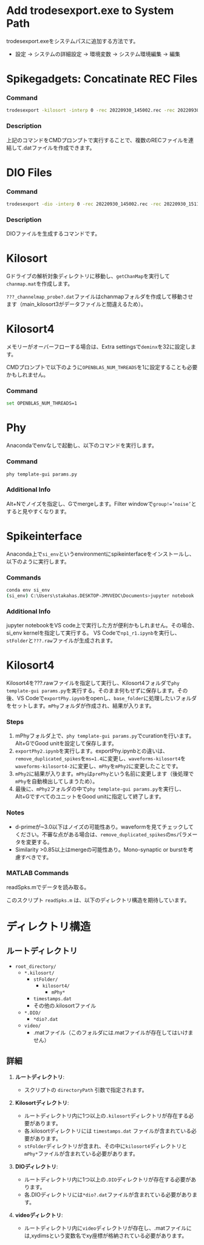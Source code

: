 
# Add trodesexport.exe to System Path

trodesexport.exeをシステムパスに追加する方法です。

- 設定 → システムの詳細設定 → 環境変数 → システム環境編集 → 編集

# Spikegadgets: Concatinate REC Files

### Command

```sh
trodesexport -kilosort -interp 0 -rec 20220930_145002.rec -rec 20220930_151129.rec -rec 20220930_153248.rec -rec 20220930_155359.rec
```

### Description

上記のコマンドをCMDプロンプトで実行することで、複数のRECファイルを連結して.datファイルを作成できます。

# DIO Files

### Command

```sh
trodesexport -dio -interp 0 -rec 20220930_145002.rec -rec 20220930_151129.rec -rec 20220930_153248.rec -rec 20220930_155359.rec
```

### Description

DIOファイルを生成するコマンドです。

# Kilosort

Gドライブの解析対象ディレクトリに移動し、`getChanMap`を実行して`chanmap.mat`を作成します。

`???_channelmap_probe?.dat`ファイルはchanmapフォルダを作成して移動させます（main_kilosort3がデータファイルと間違えるため）。

# Kilosort4

メモリーがオーバーフローする場合は、Extra settingsで`deminx`を32に設定します。

CMDプロンプトで以下のように`OPENBLAS_NUM_THREADS`を1に設定することも必要かもしれません。

### Command

```sh
set OPENBLAS_NUM_THREADS=1
```

# Phy

Anacondaでenvなしで起動し、以下のコマンドを実行します。

### Command

```sh
phy template-gui params.py
```

### Additional Info

Alt+Nでノイズを指定し、Gでmergeします。Filter windowで`group!=’noise’`とすると見やすくなります。

# Spikeinterface

Anaconda上で`si_env`というenvironmentにspikeinterfaceをインストールし、以下のように実行します。

### Commands

```sh
conda env si_env
(si_env) C:\Users\stakahas.DESKTOP-JMVVEDC\Documents>jupyter notebook
```

### Additional Info
jupyter notebookをVS code上で実行した方が便利かもしれません。その場合、si_env kernelを指定して実行する。
VS Codeで`np1_r1.ipynb`を実行し、`stFolder`と`???.raw`ファイルが生成されます。

# Kilosort4

Kilosort4を???.rawファイルを指定して実行し、Kilosort4フォルダで`phy template-gui params.py`を実行する。そのまま何もせずに保存します。その後、VS Codeで`exportPhy.ipynb`をopenし、`base_folder`に処理したいフォルダをセットします。`mPhy`フォルダが作成され、結果が入ります。

### Steps

1. mPhyフォルダ上で、`phy template-gui params.py`でcurationを行います。Alt+GでGood unitを設定して保存します。
2. `exportPhy2.ipynb`を実行します。exportPhy.ipynbとの違いは、`remove_duplicated_spikes`を`ms=1.4`に変更し、`waveforms-kilosort4`を`waveforms-kilosort4-2`に変更し、`mPhy`を`mPhy2`に変更したことです。
3. `mPhy2`に結果が入ります。`mPhy`は`prePhy`という名前に変更します（後処理で`mPhy`を自動検出してしまうため）。
4. 最後に、`mPhy2`フォルダの中で`phy template-gui params.py`を実行し、Alt+GですべてのユニットをGood unitに指定して終了します。

### Notes

- d-primeが~3.0以下はノイズの可能性あり。waveformを見てチェックしてください。不審な点がある場合は、`remove_duplicated_spikes`の`ms`パラメータを変更する。
- Similarity >0.85以上はmergeの可能性あり。Mono-synaptic or burstを考慮すべきです。

### MATLAB Commands
readSpks.mでデータを読み取る。

このスクリプト `readSpks.m` は、以下のディレクトリ構造を期待しています。

# ディレクトリ構造
## ルートディレクトリ
- `root_directory/`
  - `*.kilosort/`
    - `stFolder/`
      - `kilosort4/`
        - `mPhy*`
    - `timestamps.dat`
    - その他の.kilosortファイル
  - `*.DIO/`
    - `*dio?.dat`
  - `video/`
    - .matファイル（このフォルダには.matファイルが存在してはいけません）

## 詳細

1. **ルートディレクトリ**:
   - スクリプトの `directoryPath` 引数で指定されます。

2. **Kilosortディレクトリ**:
   - ルートディレクトリ内に1つ以上の`.kilosort`ディレクトリが存在する必要があります。
   - 各.kilosortディレクトリには `timestamps.dat` ファイルが含まれている必要があります。
   - `stFolder`ディレクトリが含まれ、その中に`kilosort4`ディレクトリと`mPhy*`ファイルが含まれている必要があります。

3. **DIOディレクトリ**:
   - ルートディレクトリ内に1つ以上の`.DIO`ディレクトリが存在する必要があります。
   - 各.DIOディレクトリには`*dio?.dat`ファイルが含まれている必要があります。

4. **videoディレクトリ**:
   - ルートディレクトリ内に`video`ディレクトリが存在し、.matファイルには,xydimsという変数名でxy座標が格納されている必要があります。



